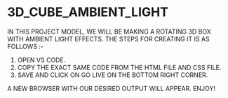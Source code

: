 # 3D_CUBE_AMBIENT_LIGHT

IN THIS PROJECT MODEL, WE WILL BE MAKING A ROTATING 3D BOX WITH AMBIENT LIGHT EFFECTS.
THE STEPS FOR CREATING IT IS AS FOLLOWS :-
1) OPEN VS CODE.
2) COPY THE EXACT SAME CODE FROM THE HTML FILE AND CSS FILE.
3) SAVE AND CLICK ON GO LIVE ON THE BOTTOM RIGHT CORNER.

A NEW BROWSER WITH OUR DESIRED OUTPUT WILL APPEAR. ENJOY!
